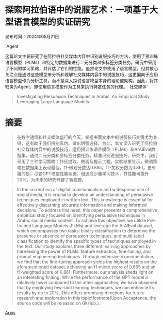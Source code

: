 # 探索阿拉伯语中的说服艺术：一项基于大型语言模型的实证研究

发布时间：2024年05月21日

`Agent

这篇论文主要研究了在阿拉伯社交媒体内容中识别说服技巧的方法，使用了预训练语言模型（PLMs）和特定的数据集进行二元分类和多标签分类任务。研究中采用了不同的学习策略，并评估了它们的性能。虽然论文中使用了语言模型，但其核心关注点是通过这些模型来分析和理解社交媒体内容中的说服技巧，这更偏向于应用语言模型作为分析工具，而不是深入探讨语言模型本身的理论或架构。因此，将其归类为Agent，即使用语言模型作为工具来执行特定任务的代理。` `社交媒体`

> Investigating Persuasion Techniques in Arabic: An Empirical Study Leveraging Large Language Models

# 摘要

> 在数字通信和社交媒体盛行的今天，掌握书面文本中的说服技巧变得尤为关键，这有助于我们辨别真伪、做出明智选择。为此，本文深入研究了阿拉伯社交媒体内容中的说服技巧，运用预训练语言模型（PLMs）和ArAlEval数据集，通过二元分类和多标签分类任务，精准识别说服技巧。研究中，我们采用了三种学习策略：特征提取、微调及提示工程，实验结果显示，微调策略在数据集上表现最佳，f1-微观分数达0.865，f1-加权分数为0.861。更有趣的是，尽管GPT模型性能稍逊，但通过少量学习技术，其性能可提升20%，为未来的研究开辟了新视野。

> In the current era of digital communication and widespread use of social media, it is crucial to develop an understanding of persuasive techniques employed in written text. This knowledge is essential for effectively discerning accurate information and making informed decisions. To address this need, this paper presents a comprehensive empirical study focused on identifying persuasive techniques in Arabic social media content. To achieve this objective, we utilize Pre-trained Language Models (PLMs) and leverage the ArAlEval dataset, which encompasses two tasks: binary classification to determine the presence or absence of persuasion techniques, and multi-label classification to identify the specific types of techniques employed in the text. Our study explores three different learning approaches by harnessing the power of PLMs: feature extraction, fine-tuning, and prompt engineering techniques. Through extensive experimentation, we find that the fine-tuning approach yields the highest results on the aforementioned dataset, achieving an f1-micro score of 0.865 and an f1-weighted score of 0.861. Furthermore, our analysis sheds light on an interesting finding. While the performance of the GPT model is relatively lower compared to the other approaches, we have observed that by employing few-shot learning techniques, we can enhance its results by up to 20\%. This offers promising directions for future research and exploration in this topic\footnote{Upon Acceptance, the source code will be released on GitHub.}.

[Arxiv](https://arxiv.org/abs/2405.12884)